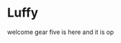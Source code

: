 # Luffy
welcome
gear five is here and it is op 
 
 
 
 
  
       
     
     
         
       
       
 
 
